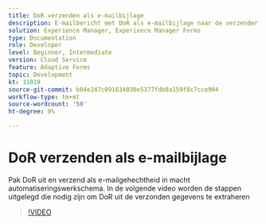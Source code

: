 ```yaml
---
title: DoR verzenden als e-mailbijlage
description: E-mailbericht met DoR als e-mailbijlage naar de verzender sturen
solution: Experience Manager, Experience Manager Forms
type: Documentation
role: Developer
level: Beginner, Intermediate
version: Cloud Service
feature: Adaptive Forms
topic: Development
kt: 11019
source-git-commit: b04e247c091634030e5377fdb8a159f8c7cce904
workflow-type: tm+mt
source-wordcount: '50'
ht-degree: 0%

---
```


# DoR verzenden als e-mailbijlage

Pak DoR uit en verzend als e-mailgehechtheid in macht automatiseringswerkschema.
In de volgende video worden de stappen uitgelegd die nodig zijn om DoR uit de verzonden gegevens te extraheren
>[!VIDEO](https://video.tv.adobe.com/v/346731/?quality=12&learn=on)
